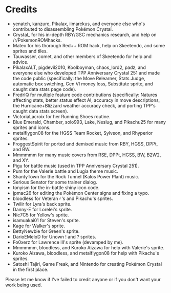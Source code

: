 # Credits

* yenatch, kanzure, Pikalax, iimarckus, and everyone else who's contributed to disassembling Pokémon Crystal.
* Crystal_ for his in-depth RBY/GSC mechanics research, and help on /r/PokemonROMhacks.
* Mateo for his thorough Red++ ROM hack, help on Skeetendo, and some sprites and tiles.
* Tauwasser, comet, and other members of Skeetendo for help and advice.
* PikalaxALT, pigdevil2010, Koolboyman, chaos_lord2, padz, and everyone else who developed TPP Anniversary Crystal 251 and made the code public (specifically: the Move Relearner, Stats Judge, automatic box swtching, Gen VI money loss, Substitute sprite, and caught data stats page code).
* FredrIQ for multiple feature code contributions (specifically: Natures affecting stats, better status effect AI, accuracy in move descriptions, the Hurricane+Blizzard weather accuracy check, and porting TPP's caught data stats screen).
* VictoriaLacroix for her Running Shoes routine.
* Blue Emerald, Chamber, solo993, Lake, Neslug, and Pikachu25 for many sprites and icons.
* metalflygon08 for the HGSS Team Rocket, Sylveon, and Rhyperior sprites.
* FroggestSpirit for ported and demixed music from RBY, HGSS, DPPt, and BW.
* Mmmmmm for many music covers from RSE, DPPt, HGSS, BW, B2W2, and XY.
* Pigu for battle music (used in TPP Anniversary Crystal 251).
* Pum for the Valerie battle and Lugia theme music.
* ShantyTown for the Rock Tunnel (Kalos Power Plant) music.
* Serious Senator for some trainer dialog.
* tonyism for the in-battle shiny icon code.
* jpmac26 for editing the Pokémon Center signs and fixing a typo.
* bloodless for Veteran♂'s and Pikachu's sprites.
* Twilir for Lyra's back sprite.
* Danny-E for Lorelei's sprite.
* Nic7C5 for Yellow's sprite.
* isamuakai01 for Steven's sprite.
* Kage for Walker's sprite.
* BettyNewbie for Green's sprite.
* DarioEMeloD for Unown ! and ? sprites.
* Fo0xerz for Lawrence III's sprite (devamped by me).
* Mmmmmm, bloodless, and Kuroko Aizawa for help with Valerie's sprite.
* Kuroko Aizawa, bloodless, and metalflygon08 for help with Pikachu's sprites.
* Satoshi Tajiri, Game Freak, and Nintendo for creating Pokémon Crystal in the first place.

Please let me know if I've failed to credit anyone or if you don't want your work being used.
